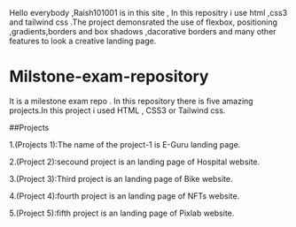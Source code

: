 Hello everybody ,Raish101001 is in this site , In this repositry i use html ,css3 and tailwind css .The project demonsrated the use of flexbox,
positioning ,gradients,borders and box shadows ,dacorative borders and many other features to look a creative landing page.

# Milstone-exam-repository
It is a milestone exam repo . In this repository there is five amazing projects.In this project i used HTML , CSS3 or Tailwind css.

##Projects

1.(Projects 1):The name of the project-1 is E-Guru landing page.

2.(Project 2):secound project is an landing page of Hospital website.

3.(Project 3):Third project is an landing page of Bike website.

4.(Project 4):fourth project is an landing page of NFTs website.

5.(Project 5):fifth project is an landing page of Pixlab website.
